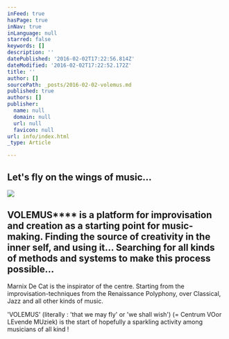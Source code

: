 ```yaml
---
inFeed: true
hasPage: true
inNav: true
inLanguage: null
starred: false
keywords: []
description: ''
datePublished: '2016-02-02T17:22:56.814Z'
dateModified: '2016-02-02T17:22:52.172Z'
title: ''
author: []
sourcePath: _posts/2016-02-02-volemus.md
published: true
authors: []
publisher:
  name: null
  domain: null
  url: null
  favicon: null
url: info/index.html
_type: Article

---
```

## Let's fly on the wings of music...
![](https://s3-us-west-2.amazonaws.com/the-grid-img/p/68162057eab7764503892d43d4d5ddc00e0f59a2.jpg)

## VOLEMUS**** is a platform for improvisation and creation as a starting point for music-making. Finding the source of creativity in the inner self, and using it... Searching for all kinds of methods and systems to make this process possible...

Marnix De Cat is the inspirator of the centre. Starting from the improvisation-techniques from the Renaissance Polyphony, over Classical, Jazz and all other kinds of music.

'VOLEMUS'    (literally : 'that we may fly' or 'we shall wish') (= Centrum VOor LEvende MUziek)  is the start of hopefully a sparkling activity among musicians of all kind !